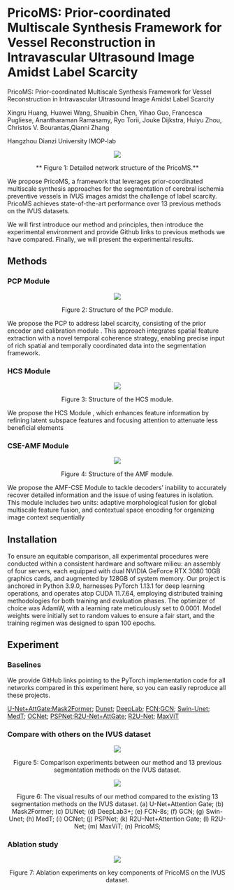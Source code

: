 # PricoMS: Prior-coordinated Multiscale Synthesis Framework for Vessel Reconstruction in Intravascular Ultrasound Image Amidst Label Scarcity

PricoMS: Prior-coordinated Multiscale Synthesis Framework for Vessel Reconstruction in Intravascular Ultrasound Image Amidst Label Scarcity

Xingru Huang, Huawei Wang, Shuaibin Chen, Yihao Guo, Francesca Pugliese, Anantharaman Ramasamy, Ryo Torii, Jouke Dijkstra, Huiyu Zhou, Christos V. Bourantas,Qianni Zhang

Hangzhou Dianzi University IMOP-lab

<div align=center>
  <img src="https://github.com/IMOP-lab/PricoMS-Pytorch/blob/main/figures/main.png"> 
</div>
<p align=center>
** Figure 1: Detailed network structure of the PricoMS.**
</p>

We propose PricoMS,  a framework that leverages prior-coordinated multiscale synthesis approaches for the segmentation of cerebral ischemia preventive vessels in IVUS images amidst the challenge of label scarcity. PricoMS achieves state-of-the-art performance over 13 previous methods on the IVUS datasets.

We will first introduce our method and principles, then introduce the experimental environment and provide Github links to previous methods we have compared. Finally, we will present the experimental results.

## Methods
### PCP Module

<div align=center>
  <img src="https://github.com/IMOP-lab/PricoMS-Pytorch/blob/main/figures/prior.png">
</div>
<p align=center>
  Figure 2: Structure of the PCP module.
</p>

We propose the PCP to address label scarcity, consisting of the prior encoder and calibration module . This approach integrates spatial feature extraction with a novel temporal coherence strategy, enabling precise input of rich spatial and temporally coordinated data into the segmentation framework.

### HCS Module

<div align=center>
  <img src="https://github.com/IMOP-lab/PricoMS-Pytorch/blob/main/figures/HCS.png">
</div>
<p align=center>
  Figure 3: Structure of the HCS module.
</p>

We propose the HCS Module , which enhances feature information by refining latent subspace features and focusing attention to attenuate less beneficial elements

### CSE-AMF Module

<div align=center>
  <img src="https://github.com/IMOP-lab/PricoMS-Pytorch/blob/main/figures/AMF.png">
</div>
<p align=center>
  Figure 4: Structure of the AMF module.
</p>

We propose the AMF-CSE Module to tackle decoders’ inability to accurately recover detailed information and the issue of using features in isolation. This module includes two units: adaptive morphological fusion for global multiscale feature fusion, and contextual space encoding for organizing image context sequentially

## Installation

To ensure an equitable comparison, all experimental procedures were conducted within a consistent hardware and software milieu: an assembly of four servers, each equipped with dual NVIDIA GeForce RTX 3080 10GB graphics cards, and augmented by 128GB of system memory. Our project is anchored in Python 3.9.0, harnesses PyTorch 1.13.1 for deep learning operations, and operates atop CUDA 11.7.64, employing
distributed training methodologies for both training and evaluation phases. The optimizer of choice was AdamW, with a learning rate meticulously set to 0.0001. Model weights were initially set to random values to ensure a fair start, and the training regimen was designed to span 100 epochs.

## Experiment
### Baselines

We provide GitHub links pointing to the PyTorch implementation code for all networks compared in this experiment here, so you can easily reproduce all these projects.

[U-Net+AttGate](https://github.com/tjboise/APCGAN-AttuNet);[Mask2Former](https://bowenc0221.github.io/mask2former); [Dunet](https://github.com/RanSuLab/DUNet-retinal-vessel-detection); [DeepLab](https://github.com/fregu856/deeplabv3); [FCN](https://github.com/shelhamer/fcn.berkeleyvision.org);[GCN](https://github.com/sungyongs/graph-based-nn); [Swin-Unet](https://github.com/HuCaoFighting/Swin-Unet); [MedT](https://github.com/jeya-maria-jose/Medical-Transformer); [OCNet](https://github.com/thuyngch/Fast-LightWeight-SemSeg-Papers); [PSPNet](https://github.com/hszhao/PSPNet);[R2U-Net+AttGate](https://github.com/lixiaolei1982/Keras-Implementation-of-U-Net-R2U-Net-Attention-U-Net-Attention-R2U-Net.-); [R2U-Net](https://github.com/LeeJae-hoon/Dense-Recurrent-Residual-U-Net-with-for-Video-Quality-Mapping); [MaxViT](https://github.com/google-research/maxvit)

### Compare with others on the IVUS dataset

<div align=center>
  <img src="https://github.com/IMOP-lab/PricoMS-Pytorch/blob/main/figures/base.png">
</div>
<p align=center>
  Figure 5: Comparison experiments between our method and 13 previous segmentation methods on the IVUS dataset.
</p>

<div align=center>
  <img src="https://github.com/IMOP-lab/PricoMS-Pytorch/blob/main/figures/Diagram 2.png">
</div>
<p align=center>
  Figure 6: The visual results of our method compared to the existing 13 segmentation methods on the IVUS dataset. (a) U-Net+Attention Gate; (b) Mask2Former; (c) DUNet; (d) DeepLab3+; (e) FCN-8s; (f) GCN; (g) Swin-Unet; (h) MedT; (i) OCNet; (j) PSPNet; (k) R2U-Net+Attention Gate; (l) R2U-Net; (m) MaxViT; (n) PricoMS;
</p>

### Ablation study

<div align=center>
  <img src="https://github.com/IMOP-lab/PricoMS-Pytorch/blob/main/figures/ablation.png">
</div>
<p align=center>
  Figure 7: Ablation experiments on key components of PricoMS on the IVUS dataset.
</p>





















